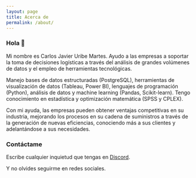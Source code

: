 ```yaml
---
layout: page
title: Acerca de 
permalink: /about/
---
```


### Hola 👋

Mi nombre es Carlos Javier Uribe Martes. Ayudo a las empresas a soportar la toma de decisiones logísticas a través del análisis de grandes volúmenes de datos y el empleo de herramientas tecnológicas.

Manejo bases de datos estructuradas (PostgreSQL), herramientas de visualización de datos (Tableau, Power BI), lenguajes de programación (Python), análisis de datos y machine learning (Pandas, Scikit-learn). Tengo conocimiento en estadística y optimización matemática (SPSS y CPLEX).

Con mi ayuda, las empresas pueden obtener ventajas competitivas en su industria, mejorando los procesos en su cadena de suministros a través de la generación de nuevas eficiencias, conociendo más a sus clientes y adelantándose a sus necesidades.

### Contáctame

Escribe cualquier inquietud que tengas en [Discord](https://discord.gg/R75Mvkgw).

Y no olvides seguirme en redes sociales.
